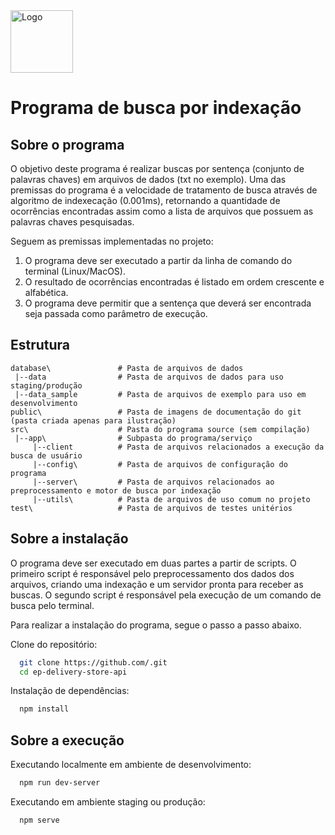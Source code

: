 <img src="https://github.com/account/app/blob/main/public/assets/images/logo.png?raw=true" alt="Logo" height="100px"/>

# Programa de busca por indexação

## Sobre o programa
O objetivo deste programa é realizar buscas por sentença (conjunto de palavras chaves) em arquivos de dados (txt no exemplo). Uma das premissas do programa é a velocidade de tratamento de busca através de algoritmo de indexecação (0.001ms), retornando a quantidade de ocorrências encontradas assim como a lista de arquivos que possuem as palavras chaves pesquisadas.

Seguem as premissas implementadas no projeto: 
1. O programa deve ser executado a partir da linha de comando do terminal (Linux/MacOS).
2. O resultado de ocorrências encontradas é listado em ordem crescente e alfabética. 
3. O programa deve permitir que a sentença que deverá ser encontrada seja passada como parâmetro de execução.

## Estrutura

```
database\               # Pasta de arquivos de dados 
 |--data                # Pasta de arquivos de dados para uso staging/produção
 |--data_sample         # Pasta de arquivos de exemplo para uso em desenvolvimento
public\                 # Pasta de imagens de documentação do git (pasta criada apenas para ilustração)
src\                    # Pasta do programa source (sem compilação)   
 |--app\                # Subpasta do programa/serviço
     |--client          # Pasta de arquivos relacionados a execução da busca de usuário 
     |--config\         # Pasta de arquivos de configuração do programa
     |--server\         # Pasta de arquivos relacionados ao preprocessamento e motor de busca por indexação 
     |--utils\          # Pasta de arquivos de uso comum no projeto
test\                   # Pasta de arquivos de testes unitérios
```

## Sobre a instalação 

O programa deve ser executado em duas partes a partir de scripts. 
O primeiro script é responsável pelo preprocessamento dos dados dos arquivos, criando uma indexação e um servidor pronta para receber as buscas.
O segundo script é responsável pela execução de um comando de busca pelo terminal.

Para realizar a instalação do programa, segue o passo a passo abaixo.

Clone do repositório:
```bash
  git clone https://github.com/.git
  cd ep-delivery-store-api
```

Instalação de dependências:
```bash
  npm install
```

## Sobre a execução

Executando localmente em ambiente de desenvolvimento:
```bash
  npm run dev-server
```

Executando em ambiente staging ou produção:
```bash
  npm serve
```

